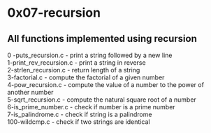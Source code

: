 # 0x07-recursion

## All functions implemented using recursion

0 -puts_recursion.c - print a string followed by a new line  
1-print_rev_recursion.c - print a string in reverse  
2-strlen_recursion.c - return length of a string  
3-factorial.c - compute the factorial of a given number  
4-pow_recursion.c - compute the value of a number to the power of another number  
5-sqrt_recursion.c - compute the natural square root of a number  
6-is_prime_number.c - check if number is a prime number  
7-is_palindrome.c - check if string is a palindrome  
100-wildcmp.c - check if two strings are identical
